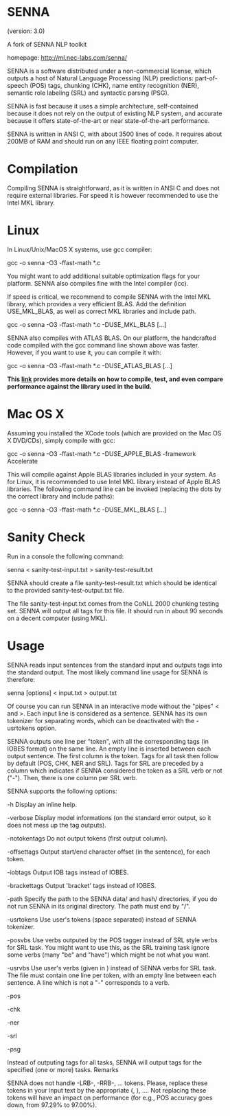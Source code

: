 SENNA
=====

(version: 3.0)

A fork of SENNA NLP toolkit

homepage: http://ml.nec-labs.com/senna/

SENNA is a software distributed under a non-commercial license, which outputs a host of Natural Language Processing (NLP) predictions: part-of-speech (POS) tags, chunking (CHK), name entity recognition (NER), semantic role labeling (SRL) and syntactic parsing (PSG).

SENNA is fast because it uses a simple architecture, self-contained because it does not rely on the output of existing NLP system, and accurate because it offers state-of-the-art or near state-of-the-art performance.

SENNA is written in ANSI C, with about 3500 lines of code. It requires about 200MB of RAM and should run on any IEEE floating point computer.

Compilation
===========

Compiling SENNA is straightforward, as it is written in ANSI C and does not require external libraries. For speed it is however recommended to use the Intel MKL library.

Linux
=====

In Linux/Unix/MacOS X systems, use gcc compiler:

gcc -o senna -O3 -ffast-math *.c

You might want to add additional suitable optimization flags for your platform. SENNA also compiles fine with the Intel compiler (icc).

If speed is critical, we recommend to compile SENNA with the Intel MKL library, which provides a very efficient BLAS. Add the definition USE_MKL_BLAS, as well as correct MKL libraries and include path.

gcc -o senna -O3 -ffast-math *.c -DUSE_MKL_BLAS [...]

SENNA also compiles with ATLAS BLAS. On our platform, the handcrafted code compiled with the gcc command line shown above was faster. However, if you want to use it, you can compile it with:

gcc -o senna -O3 -ffast-math *.c -DUSE_ATLAS_BLAS [...]

__This [link](COMPILING_TESTING_PERFORMANCE.md) provides more details on how to compile, test, and even compare performance against the library used in the build.__

Mac OS X
========

Assuming you installed the XCode tools (which are provided on the Mac OS X DVD/CDs), simply compile with gcc:

gcc -o senna -O3 -ffast-math *.c -DUSE_APPLE_BLAS -framework Accelerate

This will compile against Apple BLAS libraries included in your system. As for Linux, it is recommended to use Intel MKL library instead of Apple BLAS libraries. The following command line can be invoked (replacing the dots by the correct library and include paths):

gcc -o senna -O3 -ffast-math *.c -DUSE_MKL_BLAS [...]

Sanity Check
============

Run in a console the following command:

senna < sanity-test-input.txt > sanity-test-result.txt

SENNA should create a file sanity-test-result.txt which should be identical to the provided sanity-test-output.txt file.

The file sanity-test-input.txt comes from the CoNLL 2000 chunking testing set. SENNA will output all tags for this file. It should run in about 90 seconds on a decent computer (using MKL).

Usage
=====

SENNA reads input sentences from the standard input and outputs tags into the standard output. The most likely command line usage for SENNA is therefore:

senna [options] < input.txt > output.txt

Of course you can run SENNA in an interactive mode without the "pipes" < and >.
Each input line is considered as a sentence. SENNA has its own tokenizer for separating words, which can be deactivated with the -usrtokens option.

SENNA outputs one line per "token", with all the corresponding tags (in IOBES format) on the same line. An empty line is inserted between each output sentence. The first column is the token. Tags for all task then follow by default (POS, CHK, NER and SRL). Tags for SRL are preceded by a column which indicates if SENNA considered the token as a SRL verb or not ("-"). Then, there is one column per SRL verb.

SENNA supports the following options:

-h
    Display an inline help.

-verbose
    Display model informations (on the standard error output, so it does not mess up the tag outputs).

-notokentags
    Do not output tokens (first output column).

-offsettags
    Output start/end character offset (in the sentence), for each token.

-iobtags
    Output IOB tags instead of IOBES.

-brackettags
    Output 'bracket' tags instead of IOBES.

-path <path>
    Specify the path to the SENNA data/ and hash/ directories, if you do not run SENNA in its original directory. The path must end by "/".

-usrtokens
    Use user's tokens (space separated) instead of SENNA tokenizer.

-posvbs
    Use verbs outputed by the POS tagger instead of SRL style verbs for SRL task. You might want to use this, as the SRL training task ignore some verbs (many "be" and "have") which might be not what you want.

-usrvbs <file>
    Use user's verbs (given in <file>) instead of SENNA verbs for SRL task. The file must contain one line per token, with an empty line between each sentence. A line which is not a "-" corresponds to a verb.

-pos

-chk

-ner

-srl

-psg

Instead of outputing tags for all tasks, SENNA will output tags for the specified (one or more) tasks.
Remarks

SENNA does not handle -LRB-, -RRB-, ... tokens. Please, replace these tokens in your input text by the appropriate (, ), .... Not replacing these tokens will have an impact on performance (for e.g., POS accuracy goes down, from 97.29% to 97.00%).
